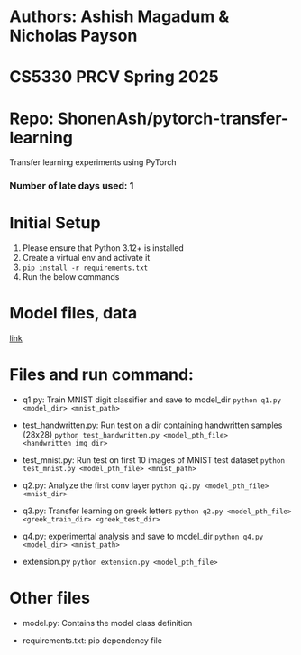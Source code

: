 # Authors: Ashish Magadum & Nicholas Payson
# CS5330 PRCV Spring 2025

# Repo: ShonenAsh/pytorch-transfer-learning
Transfer learning experiments using PyTorch

### Number of late days used: 1

# Initial Setup

1. Please ensure that Python 3.12+ is installed
2. Create a virtual env and activate it
3. `pip install -r requirements.txt`
4. Run the below commands

# Model files, data

[link](https://drive.google.com/drive/folders/1kL3WRZstqGbMA0qiV7AeoOMG4rSkh3K-?usp=sharing)


# Files and run command:

- q1.py: Train MNIST digit classifier and save to model_dir
    `python q1.py <model_dir> <mnist_path>`

- test_handwritten.py: Run test on a dir containing handwritten samples (28x28)
    `python test_handwritten.py <model_pth_file> <handwritten_img_dir>`

- test_mnist.py: Run test on first 10 images of MNIST test dataset
    `python test_mnist.py <model_pth_file> <mnist_path>`

- q2.py: Analyze the first conv layer
    `python q2.py <model_pth_file> <mnist_dir>`

- q3.py: Transfer learning on greek letters
    `python q2.py <model_pth_file> <greek_train_dir> <greek_test_dir>`

- q4.py: experimental analysis and save to model_dir
    `python q4.py <model_dir> <mnist_path>`

- extension.py
    `python extension.py <model_pth_file>`

# Other files

- model.py: Contains the model class definition

- requirements.txt: pip dependency file
